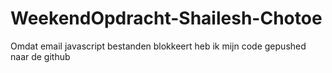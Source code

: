 # WeekendOpdracht-Shailesh-Chotoe
Omdat email javascript bestanden blokkeert heb ik mijn code gepushed naar de github
